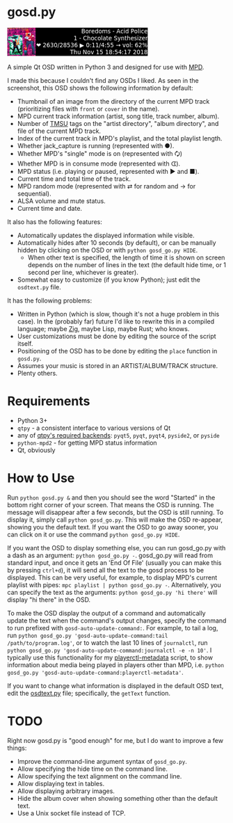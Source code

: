 gosd.py
=======

![gosd.py screenshot](/screenshot.png?raw=true "screenshot")

A simple Qt OSD written in Python 3 and designed for use with [MPD](https://www.musicpd.org/).

I made this because I couldn't find any OSDs I liked. As seen in the screenshot, this OSD shows the following information by default:

- Thumbnail of an image from the directory of the current MPD track (prioritizing files with `front` or `cover` in the name).
- MPD current track information (artist, song title, track number, album).
- Number of [TMSU](https://tmsu.org/) tags on the "artist directory", "album directory", and file of the current MPD track.
- Index of the current track in MPD's playlist, and the total playlist length.
- Whether jack_capture is running (represented with ●).
- Whether MPD's "single" mode is on (represented with 🗘)
- Whether MPD is in consume mode (represented with ᗧ).
- MPD status (i.e. playing or paused, represented with ▶ and ■).
- Current time and total time of the track.
- MPD random mode (represented with ⇄ for random and → for sequential).
- ALSA volume and mute status.
- Current time and date.

It also has the following features:

- Automatically updates the displayed information while visible.
- Automatically hides after 10 seconds (by default), or can be manually hidden by clicking on the OSD or with `python gosd_go.py HIDE`.
  - When other text is specified, the length of time it is shown on screen depends on the number of lines in the text (the default hide time, or 1 second per line, whichever is greater).
- Somewhat easy to customize (if you know Python); just edit the `osdtext.py` file.

It has the following problems:

- Written in Python (which is slow, though it's not a huge problem in this case). In the (probably far) future I'd like to rewrite this in a compiled language; maybe [Zig](https://ziglang.org), maybe Lisp, maybe Rust; who knows.
- User customizations must be done by editing the source of the script itself.
- Positioning of the OSD has to be done by editing the `place` function in `gosd.py`.
- Assumes your music is stored in an ARTIST/ALBUM/TRACK structure.
- Plenty others.

Requirements
============

- Python 3+
- `qtpy` - a consistent interface to various versions of Qt
- any of [qtpy's required backends](https://pypi.org/project/QtPy/): `pyqt5`, `pyqt`, `pyqt4`, `pyside2`, or `pyside`
- `python-mpd2` - for getting MPD status information
- Qt, obviously

How to Use
==========

Run `python gosd.py &` and then you should see the word "Started" in the bottom right corner of your screen. That means the OSD is running. The message will disappear after a few seconds, but the OSD is still running. To display it, simply call `python gosd_go.py`. This will make the OSD re-appear, showing you the default text. If you want the OSD to go away sooner, you can click on it or use the command `python gosd_go.py HIDE`.

If you want the OSD to display something else, you can run gosd_go.py with a dash as an argument: `python gosd_go.py -`. gosd_go.py will read from standard input, and once it gets an 'End Of File' (usually you can make this by pressing `ctrl+d`), it will send all the text to the gosd process to be displayed. This can be very useful, for example, to display MPD's current playlist with pipes: `mpc playlist | python gosd_go.py -`. Alternatively, you can specify the text as the arguments: `python gosd_go.py 'hi there'` will display "hi there" in the OSD.

To make the OSD display the output of a command and automatically update the text when the command's output changes, specify the command to run prefixed with `gosd-auto-update-command:`. For example, to tail a log, run `python gosd_go.py 'gosd-auto-update-command:tail /path/to/program.log'`, or to watch the last 10 lines of `journalctl`, run `python gosd_go.py 'gosd-auto-update-command:journalctl -e -n 10'`. I typically use this functionality for my [playerctl-metadata](https://github.com/defaultxr/scripts/blob/master/playerctl-metadata) script, to show information about media being played in players other than MPD, i.e. `python gosd_go.py 'gosd-auto-update-command:playerctl-metadata'`.

If you want to change what information is displayed in the default OSD text, edit the [osdtext.py](/osdtext.py) file; specifically, the `getText` function.

TODO
====

Right now gosd.py is "good enough" for me, but I do want to improve a few things:

- Improve the command-line argument syntax of `gosd_go.py`.
- Allow specifying the hide time on the command line.
- Allow specifying the text alignment on the command line.
- Allow displaying text in tables.
- Allow displaying arbitrary images.
- Hide the album cover when showing something other than the default text.
- Use a Unix socket file instead of TCP.
